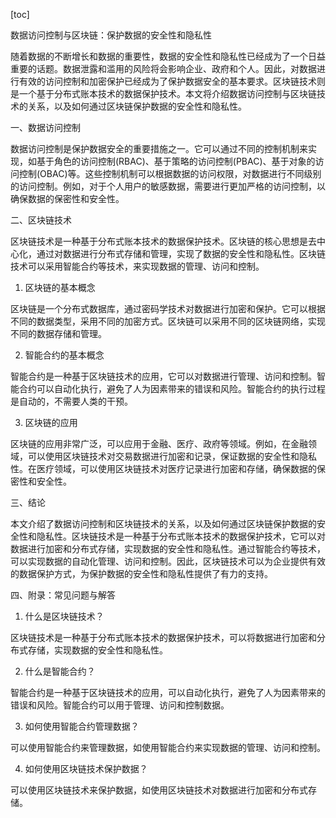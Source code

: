 
[toc]                    
                
                
数据访问控制与区块链：保护数据的安全性和隐私性

随着数据的不断增长和数据的重要性，数据的安全性和隐私性已经成为了一个日益重要的话题。数据泄露和滥用的风险将会影响企业、政府和个人。因此，对数据进行有效的访问控制和加密保护已经成为了保护数据安全的基本要求。区块链技术则是一个基于分布式账本技术的数据保护技术。本文将介绍数据访问控制与区块链技术的关系，以及如何通过区块链保护数据的安全性和隐私性。

一、数据访问控制

数据访问控制是保护数据安全的重要措施之一。它可以通过不同的控制机制来实现，如基于角色的访问控制(RBAC)、基于策略的访问控制(PBAC)、基于对象的访问控制(OBAC)等。这些控制机制可以根据数据的访问权限，对数据进行不同级别的访问控制。例如，对于个人用户的敏感数据，需要进行更加严格的访问控制，以确保数据的保密性和安全性。

二、区块链技术

区块链技术是一种基于分布式账本技术的数据保护技术。区块链的核心思想是去中心化，通过对数据进行分布式存储和管理，实现了数据的安全性和隐私性。区块链技术可以采用智能合约等技术，来实现数据的管理、访问和控制。

1. 区块链的基本概念

区块链是一个分布式数据库，通过密码学技术对数据进行加密和保护。它可以根据不同的数据类型，采用不同的加密方式。区块链可以采用不同的区块链网络，实现不同的数据存储和管理。

2. 智能合约的基本概念

智能合约是一种基于区块链技术的应用，它可以对数据进行管理、访问和控制。智能合约可以自动化执行，避免了人为因素带来的错误和风险。智能合约的执行过程是自动的，不需要人类的干预。

3. 区块链的应用

区块链的应用非常广泛，可以应用于金融、医疗、政府等领域。例如，在金融领域，可以使用区块链技术对交易数据进行加密和记录，保证数据的安全性和隐私性。在医疗领域，可以使用区块链技术对医疗记录进行加密和存储，确保数据的保密性和安全性。

三、结论

本文介绍了数据访问控制和区块链技术的关系，以及如何通过区块链保护数据的安全性和隐私性。区块链技术是一种基于分布式账本技术的数据保护技术，它可以对数据进行加密和分布式存储，实现数据的安全性和隐私性。通过智能合约等技术，可以实现数据的自动化管理、访问和控制。因此，区块链技术可以为企业提供有效的数据保护方式，为保护数据的安全性和隐私性提供了有力的支持。

四、附录：常见问题与解答

1. 什么是区块链技术？

区块链技术是一种基于分布式账本技术的数据保护技术，可以将数据进行加密和分布式存储，实现数据的安全性和隐私性。

2. 什么是智能合约？

智能合约是一种基于区块链技术的应用，可以自动化执行，避免了人为因素带来的错误和风险。智能合约可以用于管理、访问和控制数据。

3. 如何使用智能合约管理数据？

可以使用智能合约来管理数据，如使用智能合约来实现数据的管理、访问和控制。

4. 如何使用区块链技术保护数据？

可以使用区块链技术来保护数据，如使用区块链技术对数据进行加密和分布式存储。

